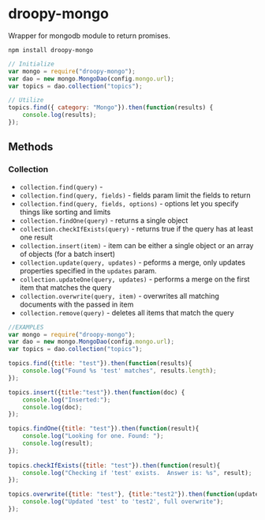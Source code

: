 droopy-mongo
============

Wrapper for mongodb module to return promises.

`npm install droopy-mongo`

```javascript
// Initialize
var mongo = require("droopy-mongo");
var dao = new mongo.MongoDao(config.mongo.url);
var topics = dao.collection("topics");

// Utilize
topics.find({ category: "Mongo"}).then(function(results) {
	console.log(results);
});
```

Methods
--------------

### Collection
- `collection.find(query)` - 
- `collection.find(query, fields)` - fields param limit the fields to return
- `collection.find(query, fields, options)` - options let you specify things like sorting and limits
- `collection.findOne(query)` - returns a single object
- `collection.checkIfExists(query)` - returns true if the query has at least one result
- `collection.insert(item)` - item can be either a single object or an array of objects (for a batch insert)
- `collection.update(query, updates)` - peforms a merge, only updates properties specified in the `updates` param.
- `collection.updateOne(query, updates)` - performs a merge on the first item that matches the query
- `collection.overwrite(query, item)` - overwrites all matching documents with the passed in item
- `collection.remove(query)` - deletes all items that match the query

```javascript
//EXAMPLES
var mongo = require("droopy-mongo");
var dao = new mongo.MongoDao(config.mongo.url);
var topics = dao.collection("topics");

topics.find({title: "test"}).then(function(results){
	console.log("Found %s 'test' matches", results.length);
});

topics.insert({title:"test"}).then(function(doc) {
	console.log("Inserted:");
	console.log(doc);
});

topics.findOne({title: "test"}).then(function(result){
	console.log("Looking for one. Found: ");
	console.log(result);
});
	
topics.checkIfExists({title: "test"}).then(function(result){
	console.log("Checking if 'test' exists.  Answer is: %s", result);
});

topics.overwrite({title: "test"}, {title:"test2"}).then(function(updatedItem){
	console.log("Updated 'test' to 'test2', full overwrite");
});
```
